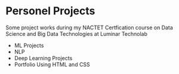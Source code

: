 # Personel Projects
Some project works during my NACTET Certfication course on Data Science and Big Data Technologies at Luminar Technolab
*  ML Projects
*  NLP
*  Deep Learning Projects
*  Portfolio Using HTML and CSS
